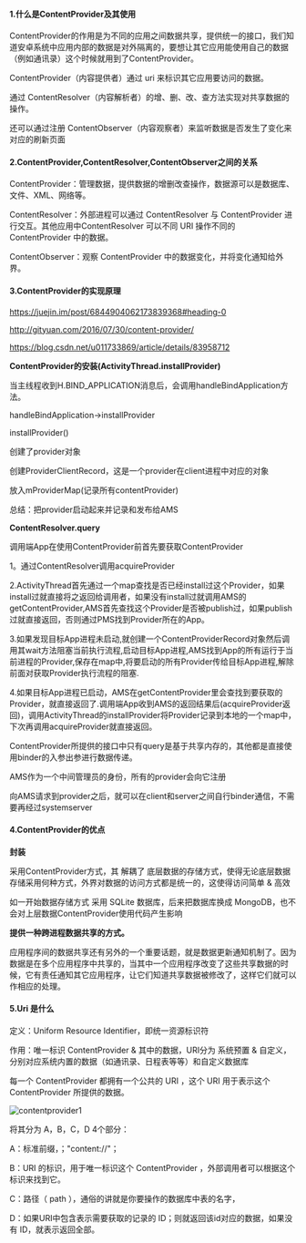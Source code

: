 
####  1.什么是ContentProvider及其使用

ContentProvider的作用是为不同的应用之间数据共享，提供统一的接口，我们知道安卓系统中应用内部的数据是对外隔离的，要想让其它应用能使用自己的数据（例如通讯录）这个时候就用到了ContentProvider。

ContentProvider（内容提供者）通过 uri 来标识其它应用要访问的数据。

通过 ContentResolver（内容解析者）的增、删、改、查方法实现对共享数据的操作。

还可以通过注册 ContentObserver（内容观察者）来监听数据是否发生了变化来对应的刷新页面

####  2.ContentProvider,ContentResolver,ContentObserver之间的关系

ContentProvider：管理数据，提供数据的增删改查操作，数据源可以是数据库、文件、XML、网络等。

ContentResolver：外部进程可以通过 ContentResolver 与 ContentProvider 进行交互。其他应用中ContentResolver 可以不同 URI 操作不同的 ContentProvider 中的数据。

ContentObserver：观察 ContentProvider 中的数据变化，并将变化通知给外界。


####  3.ContentProvider的实现原理

https://juejin.im/post/6844904062173839368#heading-0

http://gityuan.com/2016/07/30/content-provider/

https://blog.csdn.net/u011733869/article/details/83958712

**ContentProvider的安装(ActivityThread.installProvider)**

当主线程收到H.BIND_APPLICATION消息后，会调用handleBindApplication方法。

handleBindApplication->installProvider

installProvider()

创建了provider对象

创建ProviderClientRecord，这是一个provider在client进程中对应的对象

放入mProviderMap(记录所有contentProvider)

总结：把provider启动起来并记录和发布给AMS


**ContentResolver.query**

调用端App在使用ContentProvider前首先要获取ContentProvider

1。通过ContentResolver调用acquireProvider

2.ActivityThread首先通过一个map查找是否已经install过这个Provider，如果install过就直接将之返回给调用者，如果没有install过就调用AMS的getContentProvider,AMS首先查找这个Provider是否被publish过，如果publish过就直接返回，否则通过PMS找到Provider所在的App。

3.如果发现目标App进程未启动,就创建一个ContentProviderRecord对象然后调用其wait方法阻塞当前执行流程,启动目标App进程,AMS找到App的所有运行于当前进程的Provider,保存在map中,将要启动的所有Provider传给目标App进程,解除前面对获取Provider执行流程的阻塞.

4.如果目标App进程已启动，AMS在getContentProvider里会查找到要获取的Provider，就直接返回了.调用端App收到AMS的返回结果后(acquireProvider返回)，调用ActivityThread的installProvider将Provider记录到本地的一个map中，下次再调用acquireProvider就直接返回。

ContentProvider所提供的接口中只有query是基于共享内存的，其他都是直接使用binder的入参出参进行数据传递。

AMS作为一个中间管理员的身份，所有的provider会向它注册

向AMS请求到provider之后，就可以在client和server之间自行binder通信，不需要再经过systemserver

####  4.ContentProvider的优点

**封装**

采用ContentProvider方式，其 解耦了 底层数据的存储方式，使得无论底层数据存储采用何种方式，外界对数据的访问方式都是统一的，这使得访问简单 & 高效

如一开始数据存储方式 采用 SQLite 数据库，后来把数据库换成 MongoDB，也不会对上层数据ContentProvider使用代码产生影响

**提供一种跨进程数据共享的方式。**

应用程序间的数据共享还有另外的一个重要话题，就是数据更新通知机制了。因为数据是在多个应用程序中共享的，当其中一个应用程序改变了这些共享数据的时候，它有责任通知其它应用程序，让它们知道共享数据被修改了，这样它们就可以作相应的处理。

####  5.Uri 是什么

定义：Uniform Resource Identifier，即统一资源标识符

作用：唯一标识 ContentProvider & 其中的数据，URI分为 系统预置 & 自定义，分别对应系统内置的数据（如通讯录、日程表等等）和自定义数据库

每一个 ContentProvider 都拥有一个公共的 URI ，这个 URI 用于表示这个 ContentProvider 所提供的数据。

![contentprovider1](../../img/contentprovider1.png)

将其分为 A，B，C，D 4个部分：

A：标准前缀，；"content://"；

B：URI 的标识，用于唯一标识这个 ContentProvider ，外部调用者可以根据这个标识来找到它。

C：路径（ path ），通俗的讲就是你要操作的数据库中表的名字，

D：如果URI中包含表示需要获取的记录的 ID；则就返回该id对应的数据，如果没有 ID，就表示返回全部。